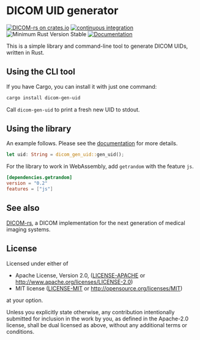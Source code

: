 # DICOM UID generator

[![DICOM-rs on crates.io](https://img.shields.io/crates/v/dicom-gen-uid.svg)](https://crates.io/crates/dicom-gen-uid)
[![continuous integration](https://github.com/Enet4/dicom-gen-uid/actions/workflows/ci.yml/badge.svg)](https://github.com/Enet4/dicom-gen-uid/actions/workflows/ci.yml)
![Minimum Rust Version Stable](https://img.shields.io/badge/Minimum%20Rust%20Version-stable-green.svg)
[![Documentation](https://docs.rs/dicom-gen-uid/badge.svg)](https://docs.rs/dicom-gen-uid)

This is a simple library and command-line tool to generate DICOM UIDs,
written in Rust.

## Using the CLI tool

If you have Cargo, you can install it with just one command:

```sh
cargo install dicom-gen-uid
```

Call `dicom-gen-uid` to print a fresh new UID to stdout.

## Using the library

An example follows.
Please see the [documentation](https://docs.rs/dicom-gen-uid) for more details.

```rust
let uid: String = dicom_gen_uid::gen_uid();
```

For the library to work in WebAssembly,
add `getrandom` with the feature `js`.

```toml
[dependencies.getrandom]
version = "0.2"
features = ["js"]
```

## See also

[DICOM-rs], a DICOM implementation for the next generation of medical imaging systems.

[DICOM-rs]: https://github.com/Enet4/dicom-rs

## License

Licensed under either of

- Apache License, Version 2.0, ([LICENSE-APACHE](LICENSE-APACHE) or <http://www.apache.org/licenses/LICENSE-2.0>)
- MIT license ([LICENSE-MIT](LICENSE-MIT) or <http://opensource.org/licenses/MIT>)

at your option.

Unless you explicitly state otherwise, any contribution intentionally submitted
for inclusion in the work by you, as defined in the Apache-2.0 license, shall be dual licensed as above, without any
additional terms or conditions.

